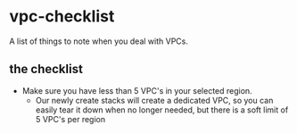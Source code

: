 # vpc-checklist

A list of things to note when you deal with VPCs.

## the checklist

- Make sure you have less than 5 VPC's in your selected region.
  - Our newly create stacks will create a dedicated VPC, so you can easily
    tear it down when no longer needed, but there is a soft limit of 5 VPC's
    per region
